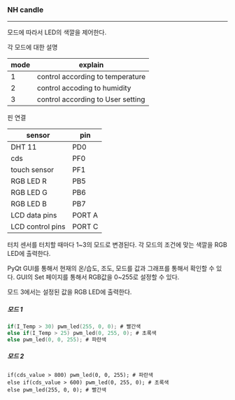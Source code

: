 ### NH candle

---

모드에 따라서 LED의 색깔을 제어한다.



각 모드에 대한 설명

| mode | explain                           |
| ---- | --------------------------------- |
| 1    | control according to temperature  |
| 2    | control accoding to humidity      |
| 3    | control according to User setting |



핀 연결

| sensor           | pin    |
| ---------------- | ------ |
| DHT 11           | PD0    |
| cds              | PF0    |
| touch sensor     | PF1    |
| RGB LED R        | PB5    |
| RGB LED G        | PB6    |
| RGB LED B        | PB7    |
| LCD data pins    | PORT A |
| LCD control pins | PORT C |



터치 센서를 터치할 때마다 1~3의 모드로 변경된다.
각 모드의 조건에 맞는 색깔을 RGB LED에 출력한다.

PyQt GUI를 통해서 현재의 온/습도, 조도, 모드를 값과 그래프를 통해서 확인할 수 있다.
GUI의 Set 페이지를 통해서 RGB값을 0~255로 설정할 수 있다.

모드 3에서는 설정된 값을 RGB LED에 출력한다.



##### 모드 1

```c
if(I_Temp > 30) pwm_led(255, 0, 0); # 빨간색
else if(I_Temp > 25) pwm_led(0, 255, 0); # 초록색
else pwm_led(0, 0, 255); # 파란색
```



##### 모드 2

```
if(cds_value > 800) pwm_led(0, 0, 255); # 파란색
else if(cds_value > 600) pwm_led(0, 255, 0); # 초록색
else pwm_led(255, 0, 0); # 빨간색
```



